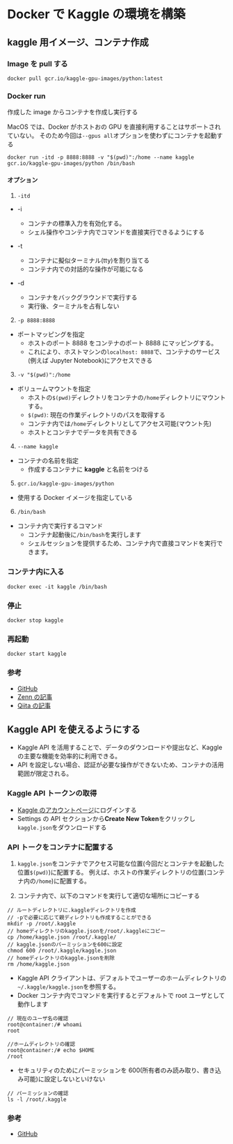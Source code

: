 # Docker で Kaggle の環境を構築

## kaggle 用イメージ、コンテナ作成

### Image を pull する

```
docker pull gcr.io/kaggle-gpu-images/python:latest
```

### Docker run

作成した image からコンテナを作成し実行する

MacOS では、Docker がホストおの GPU を直接利用することはサポートされていない。
そのため今回は`--gpus all`オプションを使わずにコンテナを起動する

```
docker run -itd -p 8888:8888 -v "$(pwd)":/home --name kaggle gcr.io/kaggle-gpu-images/python /bin/bash
```

#### オプション

1. `-itd`

- -i

  - コンテナの標準入力を有効化する。
  - シェル操作やコンテナ内でコマンドを直接実行できるようにする

- -t

  - コンテナに擬似ターミナル(tty)を割り当てる
  - コンテナ内での対話的な操作が可能になる

- -d
  - コンテナをバックグラウンドで実行する
  - 実行後、ターミナルを占有しない

2. `-p 8888:8888`

- ポートマッピングを指定
  - ホストのポート 8888 をコンテナのポート 8888 にマッピングする。
  - これにより、ホストマシンの`localhost: 8888`で、コンテナのサービス
    (例えば Jupyter Notebook)にアクセスできる

3. `-v "$(pwd)":/home`

- ボリュームマウントを指定
  - ホストの`$(pwd)`ディレクトリをコンテナの`/home`ディレクトリにマウントする。
  - `$(pwd)`: 現在の作業ディレクトリのパスを取得する
  - コンテナ内では`/home`ディレクトリとしてアクセス可能(マウント先)
  - ホストとコンテナでデータを共有できる

4. `--name kaggle`

- コンテナの名前を指定
  - 作成するコンテナに **kaggle** と名前をつける

5. `gcr.io/kaggle-gpu-images/python`

- 使用する Docker イメージを指定している

6. `/bin/bash`

- コンテナ内で実行するコマンド
  - コンテナ起動後に`/bin/bash`を実行します
  - シェルセッションを提供するため、コンテナ内で直接コマンドを実行できます。

### コンテナ内に入る

```
docker exec -it kaggle /bin/bash
```

### 停止

```
docker stop kaggle
```

### 再起動

```
docker start kaggle
```

### 参考

- [GitHub](https://github.com/Kaggle/docker-python?tab=readme-ov-file)
- [Zenn の記事](https://zenn.dev/yuto_mo/articles/d261e96f35986a)
- [Qiita の記事](https://qiita.com/A7_data/items/9d1a1911e001236a6b5b)

## Kaggle API を使えるようにする

- Kaggle API を活用することで、データのダウンロードや提出など、Kaggle の主要な機能を効率的に利用できる。
- API を設定しない場合、認証が必要な操作ができないため、コンテナの活用範囲が限定される。

### Kaggle API トークンの取得

- [Kaggle のアカウントページ](https://www.kaggle.com/)にログインする
- Settings の API セクションから**Create New Token**をクリックし`kaggle.json`をダウンロードする

### API トークをコンテナに配置する

1. `kaggle.json`をコンテナでアクセス可能な位置(今回だとコンテナを起動した位置`$(pwd)`)に配置する。
   例えば、ホストの作業ディレクトリの位置(コンテナ内の`/home`)に配置する。

2. コンテナ内で、以下のコマンドを実行して適切な場所にコピーする

```
// ルートディレクトリに.kaggleディレクトリを作成
// -pで必要に応じて親ディレクトリも作成することができる
mkdir -p /root/.kaggle
// homeディレクトリのkaggle.jsonを/root/.kaggleにコピー
cp /home/kaggle.json /root/.kaggle/
// kaggle.jsonのパーミッションを600に設定
chmod 600 /root/.kaggle/kaggle.json
// homeディレクトリのkaggle.jsonを削除
rm /home/kaggle.json
```

- Kaggle API クライアントは、デフォルトでユーザーのホームディレクトリの`~/.kaggle/kaggle.json`を参照する。
- Docker コンテナ内でコマンドを実行するとデフォルトで root ユーザとして動作します

```
// 現在のユーザ名の確認
root@container:/# whoami
root

//ホームディレクトリの確認
root@container:/# echo $HOME
/root
```

- セキュリティのためにパーミッションを 600(所有者のみ読み取り、書き込み可能)に設定しないといけない

```
// パーミッションの確認
ls -l /root/.kaggle
```

### 参考

- [GitHub](https://github.com/Kaggle/kaggle-api/blob/main/docs/README.md)
